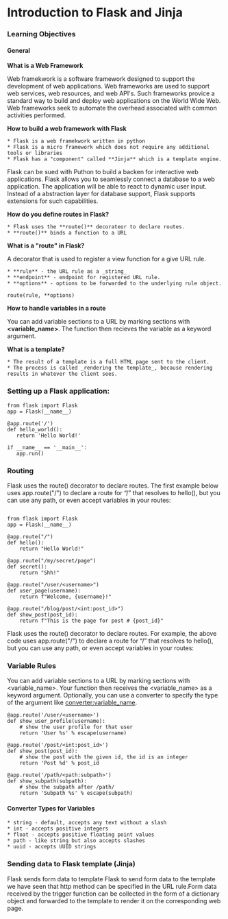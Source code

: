# Introduction to Flask and Jinja

### Learning Objectives

#### General

**What is a Web Framework**

Web framekwork is a software framework designed to support the development of web applications.  Web frameworks are used to support web services, web resources, and web API's.  Such frameworks provice a standard way to build and deploy web applications on the World Wide Web. Web frameworks seek to automate the overhead associated with common activities performed. 

**How to build a web framework with Flask**

	* Flask is a web framekwork written in python
	* Flask is a micro framework which does not require any additional tools or libraries
	* Flask has a "component" called **Jinja** which is a template engine.

Flask can be sued with Puthon to build a backen for interactive web applications.  Flask allows you to seamlessly connect a database to a web application. The application will be able to react to dynamic user input.  Instead of a abstraction layer for database support, Flask supports extensions for such capabilities.

**How do you define routes in Flask?**

	* Flask uses the **route()** decorateor to declare routes.
	* **route()** binds a function to a URL

**What is a "route" in Flask?**

A decorator that is used to register a view function for a give URL rule.  

	* **rule** - the URL rule as a _string_
	* **endpoint** - endpoint for registered URL rule.
	* **options** - options to be forwarded to the underlying rule object.
```
route(rule, **options)
```

**How to handle variables in a route**

You can add variable sections to a URL by marking sections with **<variable_name>**.  The function then recieves the variable as a keyword argument.

**What is a template?**

	* The result of a template is a full HTML page sent to the client.
	* The process is called _rendering the template_, because rendering results in whatever the client sees.

### Setting up a Flask application:
```
from flask import Flask
app = Flask(__name__)

@app.route('/')
def hello_world():
   return 'Hello World!'

if __name__ == '__main__':
   app.run()
```

### Routing

Flask uses the route() decorator to declare routes. The first example below uses app.route("/") to declare a route for “/” that resolves to hello(), but you can use any path, or even accept variables in your routes:

```

from flask import Flask
app = Flask(__name__)

@app.route("/")
def hello():
    return "Hello World!"

@app.route("/my/secret/page")
def secret():
    return "Shh!"

@app.route("/user/<username>")
def user_page(username):
    return f"Welcome, {username}!"

@app.route("/blog/post/<int:post_id>")
def show_post(post_id):
    return f"This is the page for post # {post_id}"
```

Flask uses the route() decorator to declare routes. For example, the above code uses app.route("/") to declare a route for “/” that resolves to hello(), but you can use any path, or even accept variables in your routes:


### Variable Rules

You can add variable sections to a URL by marking sections with <variable_name>. Your function then receives the <variable_name> as a keyword argument. Optionally, you can use a converter to specify the type of the argument like <converter:variable_name>.

```
@app.route('/user/<username>')
def show_user_profile(username):
    # show the user profile for that user
    return 'User %s' % escape(username)

@app.route('/post/<int:post_id>')
def show_post(post_id):
    # show the post with the given id, the id is an integer
    return 'Post %d' % post_id

@app.route('/path/<path:subpath>')
def show_subpath(subpath):
    # show the subpath after /path/
    return 'Subpath %s' % escape(subpath)
```

#### Converter Types for Variables
	* string - default, accepts any text without a slash
	* int - accepts positive integers
	* float - accepts positive floating point values
	* path - like string but also accepts slashes
	* uuid - accepts UUID strings
	 
### Sending data to Flask template (Jinja)
Flask sends form data to template Flask to send form data to the template we have seen that http method can be specified in the URL rule.Form data received by the trigger function can be collected in the form of a dictionary object and forwarded to the template to render it on the corresponding web page.
